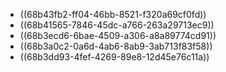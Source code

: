 - ((68b43fb2-ff04-46bb-8521-f320a69cf0fd))
- ((68b41565-7846-45dc-a766-263a29713ec9))
- ((68b3ecd6-6bae-4509-a306-a8a89774cd91))
- ((68b3a0c2-0a6d-4ab6-8ab9-3ab713f83f58))
- ((68b3dd93-4fef-4269-89e8-12d45e76c11a))